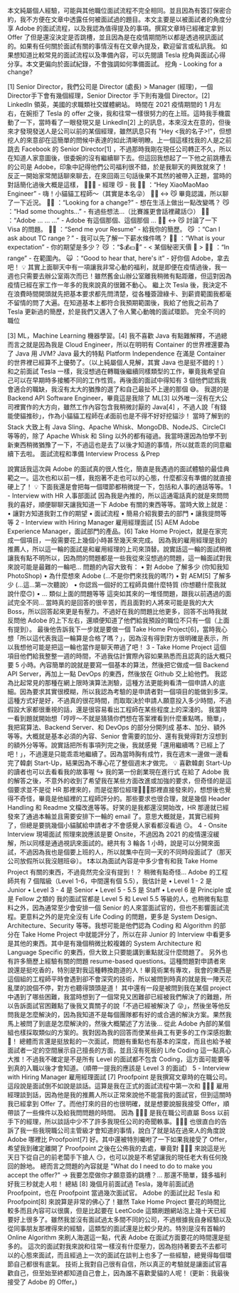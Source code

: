 本文純屬個人經驗，可能與其他職位面試流程不完全相同。並且因為有簽訂保密合約，我不方便在文章中透露任何被面試過的題目。本文主要是以被面試者的角度分享 Adobe 的面試流程，以及我認為值得提及的事項。撰寫文章時已經確定拿到 Offer 了但是還沒決定是否跳槽，並且因為是在疫情期間所以都是透過視訊面試的。如果有任何關於面試有關的事情沒有在文章內提及，歡迎留言或私訊我。
如果想知道比較常見的面試流程以及準備內容，可以先閱讀 Tesla 挖角與面試心得分享。本文更偏向於面試紀錄，不會強調如何準備面試。
挖角 - Looking for a change?

[1] Senior Director，我們公司是 Director (處長) > Manager (經理)，一個 Director手下會有幾個經理，Senior Director 手下則有幾個 Director。[2] LinkedIn 領英，美國的求職類社交媒體網站。
時間在 2021 疫情期間的 1 月左右，在婉拒了 Tesla 的 offer 之後，我和往常一樣很努力的在上班。這時我手機震動了一下，當時看了一眼發現又是 LinkedIn[2] 上的訊息，本來沒太在意的，但後來才發現發送人是公司以前的某個經理，雖然訊息只有 "Hey <我的名子>!"，但想挖人的來意卻在這簡單的問候中表達的如此清晰明瞭。上一個這樣找我的人是之前跳去 Facebook 的 Senior Director[1] ，不過那時我剛在現任公司轉正不久，所以在知道人家意圖後，很委婉的沒有繼續聊下去。但這回我想起了一下他之前跳槽去的公司是 Adobe，印象中記得他們公司福利很不錯，於是我聊天的興致就來了！
反正一開始家常閒話聊來聊去，在來回兩三句話後果不其然的被帶入正題，當時的對話簡化過後大概是這樣，
   👨🏻‍💼 - 經理  😼 - 我   👨🏻‍ ：“Hey XiaoMaoMao Engineer” - 嗨！小貓貓工程師～（其實是本名😜）   👨🏻‍ ↔ 😼 畢竟認識，所以聊了一下近況。   👨🏻‍ ：“Looking for a change?” - 想在生活上做出一點改變嗎？   😼 ：“Had some thoughts...” - 有過些想法...（比賽誰更會話裡藏話😏）   👨🏻‍ ：“Adobe ... ... ...” - Adobe 有這個那個、這個那個 ...   👨🏻‍ ↔ 😼 討論了一下 Visa 的問題。   👨🏻‍ ：“Send me your Resume” - 給我你的簡歷。   😼 ：“Can I ask about TC range？” - 我可以先了解一下薪水條件嗎？   👨🏻‍ ：“What is your expectation” - 你的期望是多少？   😼 ：“$💰💵💸” - < 某個秘密天價 🤑 >   👨🏻‍ ：“In range” - 在範圍內。   🙀 ：“Good to hear that, here's it” - 好你個 Adobe，拿去吧！
💡 其實上面聊天中有一項讓我非常心動的福利，就是即便在疫情過後，我一週也只需要去辦公室兩次而已！雖然舊金山辦公室離我稍微有點距離，但這對因為疫情已經在家工作一年多的我來說真的很難不動心。
繼上次 Tesla 後，我決定不在浪費時間開頭就先把基本要求都先問清楚，從各種簽證綠卡、到薪資範圍我都毫不留情的問了大遍。在知道基本上都符合我預期範圍後，我給了他我之前為了 Tesla 更新過的簡歷，於是我們又邁入了令人驚心動魄的面試環節。
完全不同的職位

[3] ML，Machine Learning 機器學習。[4] 我不喜歡 Java 有點難解釋，不過總而言之就是因為我是 Cloud Engineer，所以在明明有 Container 的世界裡還要為了 Java 用 JVM? Java 最大的特點 Platform Independence 在滿是 Container 的世界裡已經算不上優勢了。（以上純屬個人見解，其實 Java 也是挺不錯的！）
和之前面試 Tesla 一樣，我沒想過在轉職後繼續同樣類型的工作，畢竟我希望自己可以在早期時多接觸不同的工作性質。再後面的面試中得知有 3 個他們認爲我會適合的職缺，我沒有太大的猶豫的選了和自己最扯不上邊的那個 😅。
我選的是 Backend API Software Engineer，畢竟這是我除了 ML[3] 以外唯一沒有在大公司裡實作的大方向，雖然工作內容包含我稍微討厭的 Java[4] ，不過人說「有錢能使貓推砂」，作為小貓貓工程師在💰面前也是不得不好好挖貓沙！
當時了解到的 Stack 大致上有 Java Sling、Apache Whisk、MongoDB、NodeJS、CircleCI 等等的，除了 Apache Whisk 和 Sling 以外的都有碰過。我當時還因為怕學不到新東西稍微猶豫了一下，不過這也是去了以後才知道的事情，所以就乖乖的同意繼續下去啦。
面試流程和準備 Interview Process ＆Prep

說實話我這次與 Adobe 的面試真的很人性化，簡直是我遇過的面試體驗的最佳典範之一。這次也和以前一樣，我抱著不走也可以的心態，什麼都沒有準備的就直接硬上了！
💡 下面我還是會把每一個環節都稍微提一下，包括和人事的通話等等。
1 - Interview with HR 人事部面試
因為我是內推的，所以這通電話真的就是來問問我的喜好，順便聊聊天讓我知道一下 Adobe 有關的東西等等。當時大致上就是：
 • 讓對方知道我對工作的期望 • 面試流程 • 簡易介紹我要去的部門 • 讓我提問等等
2 - Interview with Hiring Manager 雇用經理面試
[5] AEM Adobe Experience Manager，面試部門的產品。[6] Take Home Project，就是在家完成一個項目，一般需要花上幾個小時甚至幾天來完成。
因為我的雇用經理是我的推薦人，所以這一輪的面試是和雇用經理的上司來頂替。說實話這一輪的面試稍微讓我有點不明所以，因為問的問題都是一些我從來沒想過的問題，這一輪面試對我來說可能是最難的一輪吧... 問題的內容大致有：
 • 對 Adobe 了解多少   (你知我知 PhotoShop) • 為什麼想來 Adobe    (...不是你們來找我的嗎!?) • 對 AEM[5] 了解多少  (...這...第一次聽說） • 你認爲一個好的工程師具備什麼特質  (你想聽什麼我就說什麼🙃) • ... 類似上面的問題等等
這突如其來的一堆怪問題，跟我以前遇過的面試完全不同... 當時真的是回答的很辛苦，而且面對的人將來可能是我的大大 Boss，所以回答起來更是有壓力。不過好在我的問題比他更多，回答不出時我就反問他 Adobe 的上下左右，還順便知道了他們給我預設的職位不只有一個（上面有提到）。
最後他告訴我下一步就是要做一個 Take Home Project[6]，當時我心想「所以這代表我這一輪算是合格了嗎？」，因為沒有得到對方很明確是表示，所以我想他可能是把這一輪也當作是聊天帶過了吧！
3 - Take Home Project
這個項目他們給我整整一週的時間，不過我估計實際內容如果熟悉而且認真的話大概只要 5 小時。內容簡單的說就是要寫一個基本的算法，然後把它做成一個 Backend API Server，再加上一點 DevOps 的東西，然後放在 Github 交上給他們。
我認為比起常見的那種在網上限時演算法測驗，這種方法更能夠看清一個申請人的底細。因為要求其實很模糊，所以我認為考驗的是申請者對一個項目的能做到多深。這種方式好是好，不過真的很花時間，而取取決於申請人願意投入多少時間，不過假設大家都很重視的話，還是很容易看出工程師在某些程度上的深淺的。
我當時一看到題就開始想「哼哼～不就是猜猜你們想在答案裡看到什麼重點嗎，簡單」，我把寫算法、Backend Server、和 DevOps 的部分分開列成 基本、加分、額外 等等。大概就是基本必須的內容、Senior 會需要的加分、還有我覺得對方沒想到的額外分等等。說實話把所有事項列完之後，我就感覺「還用繼續嗎？已經上了吧！」，不過還是只能乖乖地繼續了。因為當時胸有成竹，我在週末一邊做一邊看完了韓劇 Start-Up，結果因為不專心花了整個週末才做完。
💡 喜歡韓劇 Start-Up 的讀者也可以去看看我的故事喔 ↪ 我的第一份創業現在進行式
在給了 Adobe 我的解答之後，不意外的收到了希望我在某些方面改進或加強的要求，但奇怪的是這個要求並不是從 HR 那裡來的，而是從那位經理👨🏻‍💼那裡直接發來的，想想後也覺得不奇怪，畢竟是他組裡的工程師評分的。那些要求也很合理，就是幾個 Header Handling 和 Readme 文檔改進等等。好笑的是我都還沒開始改，HR 那邊就已經發來了通過本輪並且需要安排下一輪的 email 了。意思大概就是，其實已經夠了，但總是要挑幾個小貓膩給申請者才不會感覺人家看都沒看過 😏。
4 - Onsite Interview 現場面試
照理來說應該是要 Onsite，不過因為 2021 的疫情還沒緩解，所以同樣是通過視訊來面試的。總共有 3 輪各 1 小時，說是可以分開來面試，不過因為我也是個要上班的人，所以就集中在同一天的不同時段面試了（那天公司放假所以我沒翹班😆）。
❗️本以為面試內容是中多少會有和我 Take Home Project 有關的東西，不過竟然完全沒有提到！？ 稍微有點奇怪...
Adobe 的工程師共有 7 個階級（Level 1-6，中間還有個 5.5），我估計是 • Level 1 - 2 是 Junior • Level 3 - 4 是 Senior • Level 5 - 5.5 是 Staff • Level 6 是 Principle 或是 Fellow 之類的
我的面試官都是 Level 5 和 Level 5.5 等級的人，也稍微有點意料之外，因為通常至少會安排一個 Senior 的人來當面試官的，但也不影響面試流程。更意料之外的是完全沒有 Life Coding 的問題，更多是 System Design、Architecture、Security 等等。我想可能是他們認為 Coding 和 Algorithm 的部分在 Take Home Project 中就能評分了，所以在非 Junior 的 Interview 中看更多是其他的東西。其中是有幾個稍微比較複雜的 System Architecture 和 Language Specific 的東西，但大致上只要能講到重點就沒什麼問題了。
另外也有許多簡歷上經驗有關的問題 resume-based questions。這種問題對申請者來說還是挺吃香的，特別是對我這種轉換跑道的人！畢竟術業有專攻，我會的東西是這個組的工程師平時會遇到卻不會深究的技術，所以被問到時真的就是我一陣天花亂墜的說個不停，對方也聽得頭頭是道！
其中還有一段是被問到我在某個 project 中遇到了哪些困難，我當時想到了一個常見又困難卻已經被我們解決了的難題，所以告訴面試官困難點了後我又賣關子的說「不過已經被解決了 😜」，然後坐等他反問我是怎麼解決的，因為我知道不是每個團隊都有好的或合適的解決方案。果然我馬上被問了到底是怎麼解決的，然後大概闡述了方法後... 從此 Adobe 內部的某個組也樣採取類似的方案的。我對因為我的回答而使某些員工有更多的工作深感抱歉🤪！
總體而言還是挺放鬆的一次面試，問題有重點也有基本的深度，而且也給予被面試者一定的空間展示自己擅長的方面，並且沒有死板的 Life Coding 這一點真心大推！不過我不確定是不是所有 Level 的面試都不包含 Coding，這方面可能要等到真的入職以後才會知道。（順帶一提我的應該是 Level 3 的面試）
5 - Interview with Hiring Manager 雇用經理面試
[7] Proofpoint 是我撰寫文章時的在職公司。
這段說是面試倒不如說是談話。這算是我在正式的面試流程中第一次和 👨🏻‍💼 雇用經理談到話，因為他是我的推薦人所以正常來說他不能當我的面試官，但到這關時我已經拿到 Offer 了。而他打來的目的也很明確，就是想要說服我接受 Offer，順帶談了一些條件以及給我問問題的時間。
因為 👨🏻‍💼 是我在職公司直屬 Boss 以前手下的經理，所以談話中少不了許多我現任公司的奇聞軼事。👨🏻‍💼 也很直白的告訴了我一些我現職公司主管級才會知道的事情，說白了就是站在過來人的角度說 Adobe 哪裡比 Proofpoint[7] 好。其中還被特別囑咐了一下如果我接受了 Offer，希望我到確定離開了 Proofpoint 之後在公佈我的去處，畢竟對 👨🏻‍💼 來說這是光天日下從自己的前老闆手下搶人 😏，也可以說是不希望讓我的現任老大有任何挽回的餘地。
總而言之問題的內容就是 "What do I need to do to make you accept the offer?" → 我要怎麼做你才願意簽約跳槽？... 那還不簡單，錢多福利好我三秒就走人啦！
總結
[8] 幾個月前面試過 Tesla，幾年前面試過 Proofpoint，也在 Proofpoint 當過幾次面試官。
Adobe 的面試比起 Tesla 和 Proofpoint[8] 來說算是非常的佛心了！雖然 Take Home Project 要花的時間比較多而且內容可以很廣，但是比起要在 LeetCode 這類刷題網站泡上幾十天已經要好上很多了。雖然我並沒有面試過太多間不同的公司，不過根據我自身經驗以及從同事朋友那裡得來的經驗，這類型的面試還是比較少見的。特別是沒有首輪的 Online Algorithm 來刷人海選這一點，代表 Adobe 在面試方面要花的時間還是挺多的。
這次的面試對我來說和往常一樣沒有什麼壓力，因為抱持著要去不去都可以的心態來面試，而且經過上一次的面試在談判上也多了一些經驗，總覺得每個環節自己都很有底氣。
技術上我對自己很有自信，所以真正的考驗就是讓面試官喜歡自己，但至始至終都知道自己會上，因為誰不喜歡愛貓的人呢！
(更新：我最後接受了 Adobe 的 Offer。)
